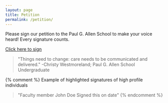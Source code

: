 ```yaml
---
layout: page
title: Petition
permalink: /petition/
---
```


Please sign our petition to the Paul G. Allen School to make your voice heard! Every signature counts.

[Click here to sign](https://www.change.org/p/build-a-counterspace-in-the-paul-g-allen-school)

> "Things need to change: care needs to be communicated and delivered." -Christy Westmoreland; Paul G. Allen School Undergraduate

{% comment %}
Example of highlighted signatures of high profile individuals

> "Faculty member John Doe Signed this on date"
{% endcomment %}
